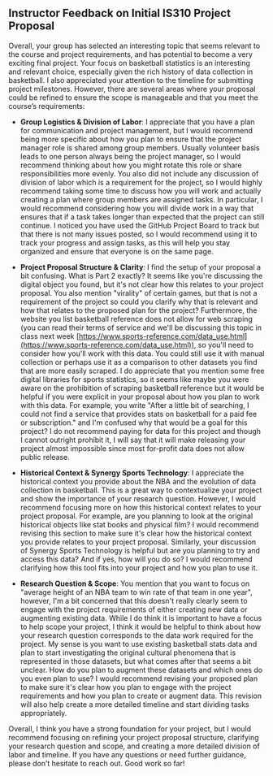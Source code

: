 ## Instructor Feedback on Initial IS310 Project Proposal

Overall, your group has selected an interesting topic that seems relevant to the course and project requirements, and has potential to become a very exciting final project. Your focus on basketball statistics is an interesting and relevant choice, especially given the rich history of data collection in basketball. I also appreciated your attention to the timeline for submitting project milestones. However, there are several areas where your proposal could be refined to ensure the scope is manageable and that you meet the course’s requirements:

- **Group Logistics & Division of Labor**: I appreciate that you have a plan for communication and project management, but I would recommend being more specific about how you plan to ensure that the project manager role is shared among group members. Usually volunteer basis leads to one person always being the project manager, so I would recommend thinking about how you might rotate this role or share responsibilities more evenly. You also did not include any discussion of division of labor which is a requirement for the project, so I would highly recommend taking some time to discuss how you will work and actually creating a plan where group members are assigned tasks. In particular, I would recommend considering how you will divide work in a way that ensures that if a task takes longer than expected that the project can still continue. I noticed you have used the GitHub Project Board to track but that there is not many issues posted, so I would recommend using it to track your progress and assign tasks, as this will help you stay organized and ensure that everyone is on the same page.

- **Project Proposal Structure & Clarity**: I find the setup of your proposal a bit confusing. What is Part 2 exactly? It seems like you're discussing the digital object you found, but it's not clear how this relates to your project proposal. You also mention "virality" of certain games, but that is not a requirement of the project so could you clarify why that is relevant and how that relates to the proposed plan for the project? Furthermore, the website you list basketball reference does not allow for web scraping (you can read their terms of service and we'll be discussing this topic in class next week [https://www.sports-reference.com/data_use.html](https://www.sports-reference.com/data_use.html)), so you'll need to consider how you'll work with this data. You could still use it with manual collection or perhaps use it as a comparison to other datasets you find that are more easily scraped. I do appreciate that you mention some free digital libraries for sports statistics, so it seems like maybe you were aware on the prohibition of scraping basketball reference but it would be helpful if you were explicit in your proposal about how you plan to work with this data. For example, you write "After a little bit of searching, I could not find a service that provides stats on basketball for a paid fee or subscription." and I'm confused why that would be a goal for this project? I do not recommend paying for data for this project and though I cannot outright prohibit it, I will say that it will make releasing your project almost impossible since most for-profit data does not allow public release. 

- **Historical Context & Synergy Sports Technology**: I appreciate the historical context you provide about the NBA and the evolution of data collection in basketball. This is a great way to contextualize your project and show the importance of your research question. However, I would recommend focusing more on how this historical context relates to your project proposal. For example, are you planning to look at the original historical objects like stat books and physical film? I would recommend revising this section to make sure it's clear how the historical context you provide relates to your project proposal. Similarly, your discussion of Synergy Sports Technology is helpful but are you planning to try and access this data? And if yes, how will you do so? I would recommend clarifying how this tool fits into your project and how you plan to use it.

- **Research Question & Scope**: You mention that you want to focus on "average height of an NBA team to win rate of that team in one year", however, I'm a bit concerned that this doesn't really clearly seem to engage with the project requirements of either creating new data or augmenting existing data. While I do think it is important to have a focus to help scope your project, I think it would be helpful to think about how your research question corresponds to the data work required for the project. My sense is you want to use existing basketball stats data and plan to start investigating the original cultural phenomena that is represented in those datasets, but what comes after that seems a bit unclear. How do you plan to augment these datasets and which ones do you even plan to use? I would recommend revising your proposed plan to make sure it's clear how you plan to engage with the project requirements and how you plan to create or augment data. This revision will also help create a more detailed timeline and start dividing tasks appropriately.

Overall, I think you have a strong foundation for your project, but I would recommend focusing on refining your project proposal structure, clarifying your research question and scope, and creating a more detailed division of labor and timeline. If you have any questions or need further guidance, please don’t hesitate to reach out. Good work so far!

